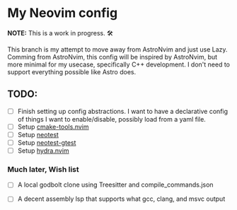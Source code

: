 # My Neovim config

**NOTE:** This is a work in progress. 🛠️

This branch is my attempt to move away from AstroNvim and just use Lazy.
Comming from AstroNvim, this config will be inspired by AstroNvim, but
more minimal for my usecase, specifically C++ development. I don't need
to support everything possible like Astro does.

## TODO:
- [ ] Finish setting up config abstractions. I want to have a declarative
config of things I want to enable/disable, possibly load from a yaml file.
- [ ] Setup [cmake-tools.nvim](https://github.com/Civitasv/cmake-tools.nvim)
- [ ] Setup [neotest](https://github.com/nvim-neotest/neotest)
- [ ] Setup [neotest-gtest](https://github.com/alfaix/neotest-gtest)
- [ ] Setup [hydra.nvim](https://github.com/nvimtools/hydra.nvim)

### Much later, Wish list
- [ ] A local godbolt clone using Treesitter and compile_commands.json
- [ ] A decent assembly lsp that supports what gcc, clang, and msvc output

